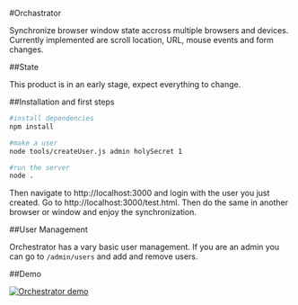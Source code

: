 #Orchastrator

Synchronize browser window state accross multiple browsers and devices. Currently implemented are scroll location, URL, mouse events and form changes.

##State

This product is in an early stage, expect everything to change.


##Installation and first steps

```bash
#install dependencies
npm install

#make a user
node tools/createUser.js admin holySecret 1

#run the server
node .
```

Then navigate to http://localhost:3000 and login with the user you just created. Go to http://localhost:3000/test.html. Then do the same in another browser or window and enjoy the synchronization.

##User Management

Orchestrator has a vary basic user management. If you are an admin you can go to `/admin/users` and add and remove users.

##Demo

[![Orchestrator demo](http://img.youtube.com/vi/OxLSHA86M3s/0.jpg)](http://www.youtube.com/watch?v=OxLSHA86M3s&fmt=22)
